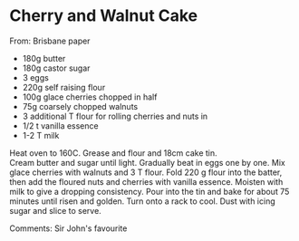 # Cherry and Walnut Cake
From: Brisbane paper

* 180g butter
* 180g castor sugar
* 3 eggs
* 220g self raising flour
* 100g glace cherries chopped in half
* 75g coarsely chopped walnuts
* 3 additional T flour for rolling cherries and nuts in
* 1/2 t vanilla essence
* 1-2 T milk

Heat oven to 160C.  Grease and flour and 18cm cake tin.  
Cream butter and sugar until light.  Gradually beat in eggs one by one.  Mix glace cherries with walnuts and 3 T flour.  Fold 220 g flour into the batter, then add the floured nuts and cherries with vanilla essence.  Moisten with milk to give a dropping consistency.  Pour into the tin and bake for about 75 minutes until risen and golden.  Turn
onto a rack to cool.  Dust with icing sugar and slice to serve.

Comments: Sir John's favourite


